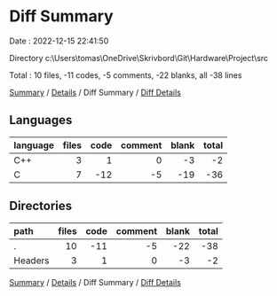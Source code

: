 # Diff Summary

Date : 2022-12-15 22:41:50

Directory c:\\Users\\tomas\\OneDrive\\Skrivbord\\Git\\Hardware\\Project\\src

Total : 10 files,  -11 codes, -5 comments, -22 blanks, all -38 lines

[Summary](results.md) / [Details](details.md) / Diff Summary / [Diff Details](diff-details.md)

## Languages
| language | files | code | comment | blank | total |
| :--- | ---: | ---: | ---: | ---: | ---: |
| C++ | 3 | 1 | 0 | -3 | -2 |
| C | 7 | -12 | -5 | -19 | -36 |

## Directories
| path | files | code | comment | blank | total |
| :--- | ---: | ---: | ---: | ---: | ---: |
| . | 10 | -11 | -5 | -22 | -38 |
| Headers | 3 | 1 | 0 | -3 | -2 |

[Summary](results.md) / [Details](details.md) / Diff Summary / [Diff Details](diff-details.md)